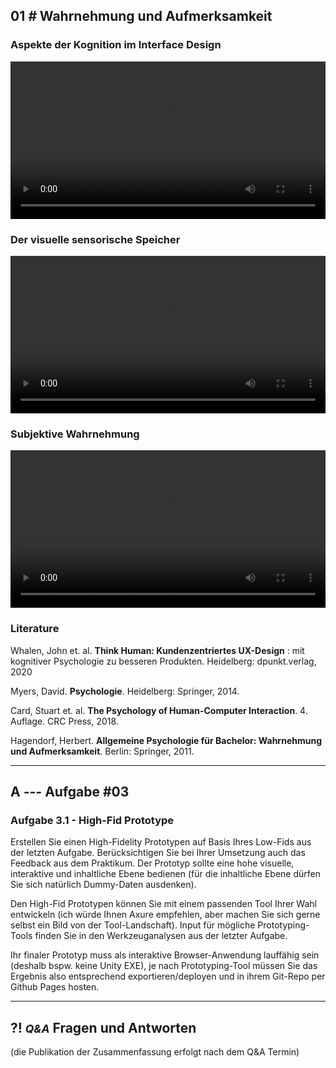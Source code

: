 ## **01 _#_** Wahrnehmung und Aufmerksamkeit

### Aspekte der Kognition im Interface Design
<video controls width="100%"> 
    <source src="https://lehre.gabriel-rausch.de/HFU/IFD_SoSe20/L03/L03_01_Wahrnehmung.mp4" type="video/mp4"> 
    <a href="https://lehre.gabriel-rausch.de/HFU/IFD_SoSe20/L03/L03_01_Wahrnehmung.mp4">Zum Video</a>
</video>

### Der visuelle sensorische Speicher
<video controls width="100%"> 
    <source src="https://lehre.gabriel-rausch.de/HFU/IFD_SoSe20/L03/L03_02_The_Visual_Sensory_Memory.mp4" type="video/mp4"> 
    <a href="https://lehre.gabriel-rausch.de/HFU/IFD_SoSe20/L03/L03_02_The_Visual_Sensory_Memory.mp4">Zum Video</a>
</video>

### Subjektive Wahrnehmung
<video controls width="100%"> 
    <source src="https://lehre.gabriel-rausch.de/HFU/IFD_SoSe20/L03/L03_03_Subjective_Perception.mp4" type="video/mp4"> 
    <a href="https://lehre.gabriel-rausch.de/HFU/IFD_SoSe20/L03/L03_03_Subjective_Perception.mp4">Zum Video</a>
</video>


### Literature

Whalen, John et. al. **Think Human: Kundenzentriertes UX-Design** : mit kognitiver Psychologie zu besseren Produkten. Heidelberg: dpunkt.verlag, 2020

Myers, David. **Psychologie**. Heidelberg: Springer, 2014.

Card, Stuart et. al. **The Psychology of Human-Computer Interaction**. 4. Auflage. CRC Press, 2018.

Hagendorf, Herbert. **Allgemeine Psychologie für Bachelor: Wahrnehmung und Aufmerksamkeit**. Berlin: Springer, 2011.


---


## **A _---_** Aufgabe #03

### Aufgabe 3.1 - High-Fid Prototype

Erstellen Sie einen High-Fidelity Prototypen auf Basis Ihres Low-Fids aus der letzten Aufgabe. Berücksichtigen Sie bei Ihrer Umsetzung auch das Feedback aus dem Praktikum. Der Prototyp sollte eine hohe visuelle, interaktive und inhaltliche Ebene bedienen (für die inhaltliche Ebene dürfen Sie sich natürlich Dummy-Daten ausdenken).

Den High-Fid Prototypen können Sie mit einem passenden Tool Ihrer Wahl entwickeln (ich würde Ihnen Axure empfehlen, aber machen Sie sich gerne selbst ein Bild von der Tool-Landschaft). Input für mögliche Prototyping-Tools finden Sie in den Werkzeuganalysen aus der letzter Aufgabe.

Ihr finaler Prototyp muss als interaktive Browser-Anwendung lauffähig sein (deshalb bspw. keine Unity EXE), je nach Prototyping-Tool müssen Sie das Ergebnis also entsprechend exportieren/deployen und in ihrem Git-Repo per Github Pages hosten.




---


## **?! _<small>Q&A</small>_** Fragen und Antworten
(die Publikation der Zusammenfassung erfolgt nach dem Q&A Termin)